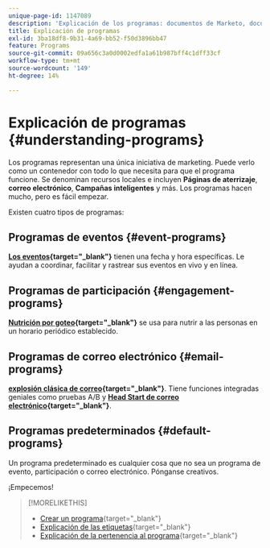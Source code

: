 ```yaml
---
unique-page-id: 1147089
description: 'Explicación de los programas: documentos de Marketo, documentación del producto'
title: Explicación de programas
exl-id: 3ba18df8-9b31-4a69-bb52-f50d3896bb47
feature: Programs
source-git-commit: 09a656c3a0d0002edfa1a61b987bff4c1dff33cf
workflow-type: tm+mt
source-wordcount: '149'
ht-degree: 14%

---
```


# Explicación de programas {#understanding-programs}

Los programas representan una única iniciativa de marketing. Puede verlo como un contenedor con todo lo que necesita para que el programa funcione. Se denominan recursos locales e incluyen **Páginas de aterrizaje**, **correo electrónico**, **Campañas inteligentes** y más. Los programas hacen mucho, pero es fácil empezar.

Existen cuatro tipos de programas:

## Programas de eventos {#event-programs}

**[Los eventos](/help/marketo/product-docs/demand-generation/events/understanding-events/understanding-event-programs.md){target="_blank"}** tienen una fecha y hora específicas. Le ayudan a coordinar, facilitar y rastrear sus eventos en vivo y en línea.

## Programas de participación {#engagement-programs}

**[Nutrición por goteo](/help/marketo/product-docs/email-marketing/drip-nurturing/creating-an-engagement-program/understanding-engagement-programs.md){target="_blank"}** se usa para nutrir a las personas en un horario periódico establecido.

## Programas de correo electrónico {#email-programs}

**[explosión clásica de correo](/help/marketo/product-docs/email-marketing/email-programs/creating-an-email-program/understanding-email-programs.md){target="_blank"}**. Tiene funciones integradas geniales como pruebas A/B y **[Head Start de correo electrónico](/help/marketo/product-docs/email-marketing/email-programs/email-program-actions/head-start-for-email-programs.md){target="_blank"}**.

## Programas predeterminados {#default-programs}

Un programa predeterminado es cualquier cosa que no sea un programa de evento, participación o correo electrónico. Pónganse creativos.

¡Empecemos!

>[!MORELIKETHIS]
>
>* [Crear un programa](/help/marketo/product-docs/email-marketing/email-programs/creating-an-email-program/create-an-email-program.md){target="_blank"}
>* [Explicación de las etiquetas](/help/marketo/product-docs/core-marketo-concepts/programs/working-with-programs/understanding-tags.md){target="_blank"}
>* [Explicación de la pertenencia al programa](/help/marketo/product-docs/core-marketo-concepts/programs/creating-programs/understanding-program-membership.md){target="_blank"}
